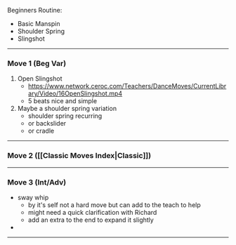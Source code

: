 Beginners Routine:
- Basic Manspin
- Shoulder Spring
- Slingshot

---
### Move 1 (Beg Var)
1. Open Slingshot
	- https://www.network.ceroc.com/Teachers/DanceMoves/CurrentLibrary/Video/16OpenSlingshot.mp4
	- 5 beats nice and simple
1. Maybe a shoulder spring variation 
	- shoulder spring recurring 
	- or backslider 
	- or cradle

---
### Move 2 ([[Classic Moves Index|Classic]])



---
### Move 3 (Int/Adv)
- sway whip
	- by it's self not a hard move but can add to the teach to help
	- might need a quick clarification with Richard
	- add an extra to the end to expand it slightly
- 

---



